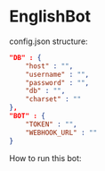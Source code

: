 # EnglishBot

config.json structure:
```json
"DB" : {
    "host" : "",
    "username" : "",
    "password" : "",
    "db" : "",
    "charset" : ""
},
"BOT" : {
    "TOKEN" : "",
    "WEBHOOK_URL" : ""
}
```

How to run this bot:
